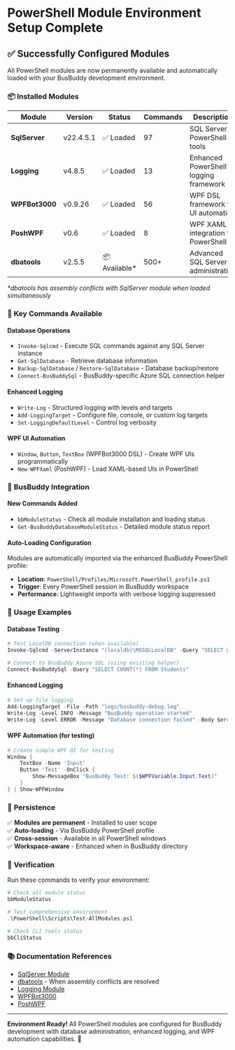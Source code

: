 # PowerShell Module Environment Setup Complete

## ✅ **Successfully Configured Modules**

All PowerShell modules are now permanently available and automatically loaded with your BusBuddy development environment.

### 📦 **Installed Modules**

| Module | Version | Status | Commands | Description |
|--------|---------|--------|----------|-------------|
| **SqlServer** | v22.4.5.1 | ✅ Loaded | 97 | SQL Server PowerShell tools |
| **Logging** | v4.8.5 | ✅ Loaded | 13 | Enhanced PowerShell logging framework |
| **WPFBot3000** | v0.9.26 | ✅ Loaded | 56 | WPF DSL framework for UI automation |
| **PoshWPF** | v0.6 | ✅ Loaded | 8 | WPF XAML UI integration for PowerShell |
| **dbatools** | v2.5.5 | 📦 Available* | 500+ | Advanced SQL Server administration |

*\*dbatools has assembly conflicts with SqlServer module when loaded simultaneously*

### 🚀 **Key Commands Available**

#### **Database Operations**
- `Invoke-Sqlcmd` - Execute SQL commands against any SQL Server instance
- `Get-SqlDatabase` - Retrieve database information  
- `Backup-SqlDatabase` / `Restore-SqlDatabase` - Database backup/restore
- `Connect-BusBuddySql` - BusBuddy-specific Azure SQL connection helper

#### **Enhanced Logging**
- `Write-Log` - Structured logging with levels and targets
- `Add-LoggingTarget` - Configure file, console, or custom log targets
- `Set-LoggingDefaultLevel` - Control log verbosity

#### **WPF UI Automation**
- `Window`, `Button`, `TextBox` (WPFBot3000 DSL) - Create WPF UIs programmatically
- `New-WPFXaml` (PoshWPF) - Load XAML-based UIs in PowerShell

### 🔧 **BusBuddy Integration**

#### **New Commands Added**
- `bbModuleStatus` - Check all module installation and loading status
- `Get-BusBuddyDatabaseModuleStatus` - Detailed module status report

#### **Auto-Loading Configuration**
Modules are automatically imported via the enhanced BusBuddy PowerShell profile:
- **Location**: `PowerShell/Profiles/Microsoft.PowerShell_profile.ps1`
- **Trigger**: Every PowerShell session in BusBuddy workspace
- **Performance**: Lightweight imports with verbose logging suppressed

### 🎯 **Usage Examples**

#### **Database Testing**
```powershell
# Test LocalDB connection (when available)
Invoke-Sqlcmd -ServerInstance "(localdb)\MSSQLLocalDB" -Query "SELECT @@VERSION"

# Connect to BusBuddy Azure SQL (using existing helper)
Connect-BusBuddySql -Query "SELECT COUNT(*) FROM Students"
```

#### **Enhanced Logging**
```powershell
# Set up file logging
Add-LoggingTarget -File -Path "logs/busbuddy-debug.log"
Write-Log -Level INFO -Message "BusBuddy operation started"
Write-Log -Level ERROR -Message "Database connection failed" -Body $errorDetails
```

#### **WPF Automation (for testing)**
```powershell
# Create simple WPF UI for testing
Window {
    TextBox -Name 'Input' 
    Button 'Test' -OnClick { 
        Show-MessageBox "BusBuddy Test: $($WPFVariable.Input.Text)" 
    }
} | Show-WPFWindow
```

### 🔄 **Persistence**

✅ **Modules are permanent** - Installed to user scope  
✅ **Auto-loading** - Via BusBuddy PowerShell profile  
✅ **Cross-session** - Available in all PowerShell windows  
✅ **Workspace-aware** - Enhanced when in BusBuddy directory  

### 🧪 **Verification**

Run these commands to verify your environment:
```powershell
# Check all module status
bbModuleStatus

# Test comprehensive environment
.\PowerShell\Scripts\Test-AllModules.ps1

# Check CLI tools status  
bbCliStatus
```

### 📚 **Documentation References**

- [SqlServer Module](https://docs.microsoft.com/powershell/module/sqlserver/)
- [dbatools](https://dbatools.io/) - When assembly conflicts are resolved
- [Logging Module](https://github.com/EsOsO/Logging) 
- [WPFBot3000](https://github.com/guitarrapc/WPFBot3000)
- [PoshWPF](https://github.com/proxb/PoshWPF)

---

**Environment Ready!** All PowerShell modules are configured for BusBuddy development with database administration, enhanced logging, and WPF automation capabilities. 🎉
